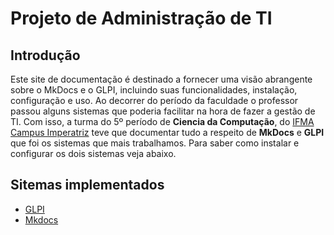 # Projeto de Administração de TI

## Introdução

Este site de documentação é destinado a fornecer uma visão abrangente sobre o MkDocs e o GLPI, incluindo suas funcionalidades, instalação, configuração e uso. Ao decorrer do período da faculdade o professor passou alguns sistemas que poderia facilitar na hora de fazer a gestão de TI. Com isso, a turma do 5º período de **Ciencia da Computação**, do [IFMA Campus Imperatriz](https://imperatriz.ifma.edu.br/) teve que documentar tudo a respeito de **MkDocs** e **GLPI** que foi os sistemas que mais trabalhamos. Para saber como instalar e configurar os dois sistemas veja abaixo.

## Sitemas implementados

- [GLPI](glpi.md)
- [Mkdocs](mkdocs.md)
